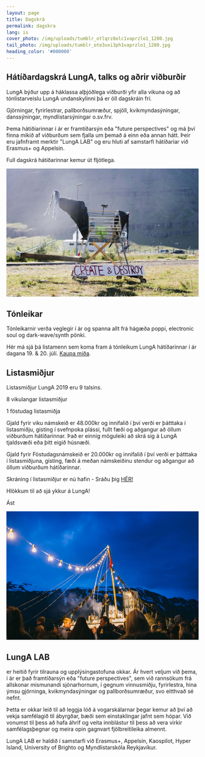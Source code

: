 ```yaml
---
layout: page
title: Dagskrá
permalink: dagskra
lang: is
cover_photo: /img/uploads/tumblr_otlqrz8olc1vaprzlo1_1280.jpg
tail_photo: /img/uploads/tumblr_ote3uxi3ph1vaprzlo1_1280.jpg
heading_color: '#000000'
---
```

## Hátíðardagskrá LungA, talks og aðrir viðburðir

LungA býður upp á háklassa alþjóðlega viðburði yfir alla vikuna og að tónlistarveislu LungA undanskylinni þá er öll dagskráin frí. 

Gjörningar, fyrirlestrar, pallborðsumræður, spjöll, kvikmyndasýningar, danssýningar, myndlistarsýningar o.sv.frv.

Þema hátíðiarinnar í ár er framtíðarsýn eða "future perspectives" og má því finna mikið af viðburðum sem fjalla um þemað á einn eða annan hátt. Þeir eru jafnframt merktir "LungA LAB" og eru hluti af samstarfi hátíðariar við Erasmus+ og Appelsín. 

Full dagskrá hátíðarinnar kemur út fljótlega. 

![null](/img/uploads/tumblr_otlq9kunnl1vaprzlo1_1280.jpg)

## Tónleikar

Tónleikarnir verða veglegir í ár og spanna allt frá hágæða poppi, electronic soul  og dark-wave/synth pönki.

Hér má sjá þá listamenn sem koma fram á tónleikum LungA hátíðarinnar í ár dagana 19. & 20. júlí. [Kaupa miða](https://tix.is/is/event/7597/lunga-2019/).

## Listasmiðjur

Listasmiðjur LungA 2019 eru 9 talsins.

8 vikulangar listasmiðjur

 1 föstudag listasmiðja

Gjald fyrir viku námskeið er 48.000kr og innifalið í því verði er þátttaka í listasmiðju, gisting í svefnpoka plássi, fullt fæði og aðgangur að öllum viðburðum hátíðarinnar. Það er einnig möguleiki að skrá sig á LungA tjaldsvæði eða þitt eigið húsnæði.

Gjald fyrir Föstudagsnámskeið er 20.000kr og innifalið í því verði er þátttaka í listasmiðjuna, gisting, fæði á meðan námskeiðinu stendur og aðgangur að öllum viðburðum hátíðarinnar.

Skráning í listasmiðjur er nú hafin - Sráðu þig [HÉR!](https://podio.com/webforms/22616421/1597324)

Hlökkum til að sjá ykkur á LungA!

Ást

![null](/img/uploads/lunga-1-64.jpg)

## LungA LAB

er heitið fyrir tilrauna og upplýsingastofuna okkar. Ár hvert veljum við þema, í ár er það framtíðarsýn eða "future perspectives", sem við rannsökum frá allskonar mismunandi sjónarhornum, í gegnum vinnusmiðju, fyrirlestra, hina ýmsu gjörninga, kvikmyndasýningar og pallborðsumræður, svo eitthvað sé nefnt.

Þetta er okkar leið til að leggja lóð á vogarskálarnar þegar kemur að því að vekja samfélagið til ábyrgðar, bæði sem einstaklingar jafnt sem hópar. Við vonumst til þess að hafa áhrif og veita innblástur til þess að vera virkir samfélagsþegnar og meira opin gagnvart fjölbreitileika almennt.

LungA LAB er haldið í samstarfi við Erasmus+, Appelsín, Kaospilot, Hyper Island, University of Brighto og Myndlistarskóla Reykjavíkur.
